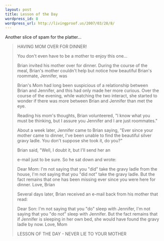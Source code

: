 ```yaml
--- 
layout: post
title: Lesson of the Day
wordpress_id: 8
wordpress_url: http://livingproof.us/2007/03/28/8/
---
```

Another slice of spam for the platter...
<blockquote>HAVING MOM OVER FOR DINNER!

You don't even have to be a mother to enjoy this one...

Brian invited his mother over for dinner. During the course of
the meal, Brian's mother couldn't help but notice how beautiful Brian's
roommate, Jennifer, was

Brian's Mom had long been suspicious of a relationship between
Brian and Jennifer, and this had only made her more curious.  Over the
course of the evening, while watching the two interact, she started to
wonder if there was more between Brian and Jennifer than met the eye.

Reading his mom's thoughts, Brian volunteered, "I know what  you
must be thinking, but I assure you Jennifer and I are just roommates."

About a week later, Jennifer came to Brian saying, "Ever since
your mother came to dinner, I've been unable to find the  beautiful
silver gravy ladle. You don't suppose she took it, do you?"

Brian said, "Well, I doubt it, but I'll send her an

e-mail just to be sure. So he sat down and wrote:

Dear Mom:
I'm not saying that you "did" take the gravy ladle from the
house, I'm not saying that you "did not" take the gravy ladle. But the
fact remains  that one has been missing ever since you were here for
dinner.
Love, Brian

Several days later, Brian received an e-mail back from his
mother that read:

Dear Son:
I'm not saying that you "do" sleep with Jennifer, I'm not saying
that you "do not" sleep with Jennifer. But the fact remains that if
Jennifer is sleeping in her own bed, she would have found the gravy
ladle by now.
Love, Mom

LESSON OF THE DAY - NEVER LIE TO YOUR MOTHER</blockquote>
